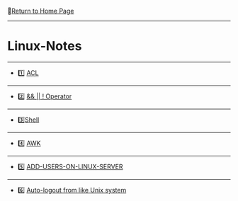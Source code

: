 :hotel:[Return to Home Page](https://github.com/geophydog/geophydog.github.io/blob/master/README.md)

***

# Linux-Notes

***

- :one: [ACL](https://github.com/geophydog/Linux-Notes/blob/master/Users-Groups-Add-Authority/ACL.md)
***
- :two: [&& || ! Operator](https://github.com/geophydog/Linux-Notes/blob/master/Users-Groups-Add-Authority/Link-Example.md)
***
- :three:[Shell](https://github.com/geophydog/Linux-Notes/blob/master/Shell/README.md)
***
- :four: [AWK](https://github.com/geophydog/AWK/blob/master/awk-loop.md)
***
- :five: [ADD-USERS-ON-LINUX-SERVER](https://github.com/geophydog/Linux-Notes/blob/master/Users-Groups-Add-Authority/Add-users-on-linux-server.md)
***
- :six: [Auto-logout from like Unix system](https://github.com/geophydog/Linux-Notes/blob/master/Users-Groups-Add-Authority/Auto-logout.md)
